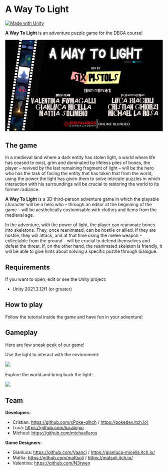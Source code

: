 # A Way To Light
[![Made with Unity](https://img.shields.io/badge/Made%20with-Unity-57b9d3.svg?style=flat&logo=unity)](https://www.unity.com)

**A Way To Light** is an adventure puzzle game for the DBGA course!

<img src="https://github.com/Team-7-DBGA-Group/A-Way-To-Light/blob/main/Screenshots/intro.jpg" width="750">

## The game
In a medieval land where a dark entity has stolen light, a world where life has ceased to exist, grim and dominated by lifeless piles of bones, the player – revived by the last remaining fragment of light – will be the hero who has the task of facing the entity that has taken that from the world, using the power the light has given them to solve intricate puzzles in which interaction with his surroundings will be crucial to restoring the world to its former radiance.

**A Way To Light** is a 3D third-person adventure game in which the playable character will be a hero who – through an editor at the beginning of the game – will be aesthetically customisable with clothes and items from the medieval age.

In the adventure, with the power of light, the player can reanimate bones into skeletons. They, once reanimated, can be hostile or allied. If they are hostile, they will attack, and at that time using the melee weapon - collectable from the ground - will be crucial to defend themselves and defeat the threat. If, on the other hand, the reanimated skeleton is friendly, it will be able to give hints about solving a specific puzzle through dialogue.


## Requirements

If you want to open, edit or see the Unity project:
* Unity 2021.3.12f1 (or greater)

## How to play

Follow the tutorial inside the game and have fun in your adventure!

## Gameplay

Here are few sneak peek of our game!

Use the light to interact with the environment:

<img src="https://github.com/Team-7-DBGA-Group/A-Way-To-Light/blob/main/Screenshots/level1gif.gif" width="750">

Explore the world and bring back the light:

<img src="https://github.com/Team-7-DBGA-Group/A-Way-To-Light/blob/main/Screenshots/level3GIF.gif" width="750">

## Team

**Developers**:
* Cristian: https://github.com/xPoke-glitch / https://pokedev.itch.io/
* Luca: https://github.com/lucabigio
* Micheal: https://github.com/michaellaros

**Game Designers**:
* Gianluca: https://github.com/Vaancj / https://gianluca-micella.itch.io/
* Mattia: https://github.com/mattsoli / https://matsoli.itch.io/
* Valentina: https://github.com/N3rwen 
